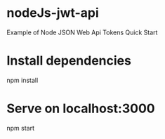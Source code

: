# nodeJs-jwt-api
Example of Node JSON Web Api Tokens
Quick Start
# Install dependencies
npm install

# Serve on localhost:3000
npm start
